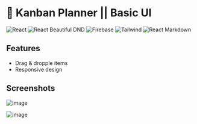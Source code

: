 # 🚀 Kanban Planner || Basic UI

![React](https://img.shields.io/badge/React-17.0.1-61dafb)
![React Beautiful DND](https://img.shields.io/badge/react_beautiful_dnd-^13.0.0-0baf7c)
![Firebase](https://img.shields.io/badge/Firebase-8.3.0-ffa611)
![Tailwind](https://img.shields.io/badge/Tailwind-2.0.3-06b6d4)
![React Markdown](https://img.shields.io/badge/react_markdown-^5.0.3-333383)



## Features
- Drag & dropple items
- Responsive design

## Screenshots
![image](https://user-images.githubusercontent.com/90147636/198890280-922775ef-428c-433f-9b3d-309ea6d29693.png)

![image](https://user-images.githubusercontent.com/90147636/198890287-746cac58-5f15-41f0-800c-13ef1ae05c7f.png)
